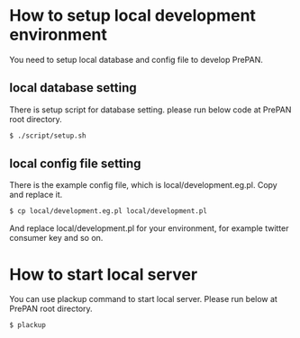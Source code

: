 # How to setup local development environment

You need to setup local database and config file to develop PrePAN.

## local database setting

There is setup script for database setting.  please run below code at PrePAN root directory.

```sh
$ ./script/setup.sh
```

## local config file setting

There is the example config file, which is local/development.eg.pl.  Copy and replace it.

```sh
$ cp local/development.eg.pl local/development.pl
```
And replace local/development.pl for your environment, for example twitter consumer key and so on.


# How to start local server
You can use plackup command to start local server.  Please run below at PrePAN root directory.

```sh
$ plackup
```
